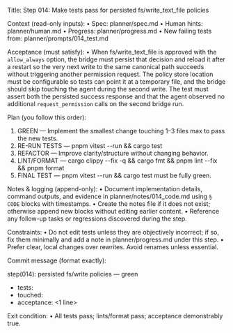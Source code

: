 Title: Step 014: Make tests pass for persisted fs/write_text_file policies

Context (read-only inputs):
• Spec: planner/spec.md
• Human hints: planner/human.md
• Progress: planner/progress.md
• New failing tests from: planner/prompts/014_test.md

Acceptance (must satisfy):
• When fs/write_text_file is approved with the `allow_always` option, the bridge must persist that decision and reload it after a restart so the very next write to the same canonical path succeeds without triggering another permission request. The policy store location must be configurable so tests can point it at a temporary file, and the bridge should skip touching the agent during the second write. The test must assert both the persisted success response and that the agent observed no additional `request_permission` calls on the second bridge run.

Plan (you follow this order):
1. GREEN — Implement the smallest change touching 1–3 files max to pass the new tests.
2. RE-RUN TESTS — pnpm vitest --run && cargo test
3. REFACTOR — Improve clarity/structure without changing behavior.
4. LINT/FORMAT — cargo clippy --fix -q && cargo fmt && pnpm lint --fix && pnpm format
5. FINAL TEST — pnpm vitest --run && cargo test must be fully green.

Notes & logging (append-only):
• Document implementation details, command outputs, and evidence in planner/notes/014_code.md using `§ CODE` blocks with timestamps.
• Create the notes file if it does not exist; otherwise append new blocks without editing earlier content.
• Reference any follow-up tasks or regressions discovered during the step.

Constraints:
• Do not edit tests unless they are objectively incorrect; if so, fix them minimally and add a note in planner/progress.md under this step.
• Prefer clear, local changes over rewrites. Avoid renames unless essential.

Commit message (format exactly):

step(014): persisted fs/write policies — green

- tests: <list the test names that were failing>
- touched: <files>
- acceptance: <1 line>

Exit condition:
• All tests pass; lints/format pass; acceptance demonstrably true.
